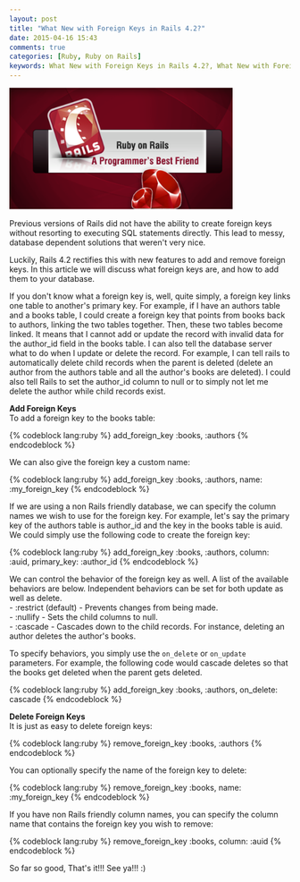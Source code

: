 ```yaml
---
layout: post
title: "What New with Foreign Keys in Rails 4.2?"
date: 2015-04-16 15:43
comments: true
categories: [Ruby, Ruby on Rails]
keywords: What New with Foreign Keys in Rails 4.2?, What New with Foreign Keys in Ruby on Rails 4.2?, Foreign Keys in Rails 4.2, Foreign Keys in Ruby on Rails 4.2?
---
```


<p>
  <img src="/images/ruby_on_rails.png" width="400" alt="What New with Foreign Keys in Rails 4.2?" />
</p>

<p>
  Previous versions of Rails did not have the ability to create foreign keys without resorting to executing SQL statements directly. This lead to messy, database dependent solutions that weren't very nice. 
</p>

<p>
  Luckily, Rails 4.2 rectifies this with new features to add and remove foreign keys. In this article we will discuss what foreign keys are, and how to add them to your database.
</p>

<p>
  If you don't know what a foreign key is, well, quite simply, a foreign key links one table to another's primary key. For example, if I have an authors table and a books table, I could create a foreign key that points from books back to authors, linking the two tables together. Then, these two tables become linked. It means that I cannot add or update the record with invalid data for the author_id field in the books table.  I can also tell the database server what to do when I update or delete the record. For example, I can tell rails to automatically delete child records when the parent is deleted (delete an author from the authors table and all the author's books are deleted). I could also tell Rails to set the author_id column to null or to simply not let me delete the author while child records exist.
</p>

<p>
  <strong>Add Foreign Keys</strong><br/>
  To add a foreign key to the books table:
</p>

{% codeblock lang:ruby %}
add_foreign_key :books, :authors
{% endcodeblock %}

<p>
  We can also give the foreign key a custom name:
</p>

{% codeblock lang:ruby %}
add_foreign_key :books, :authors, name: :my_foreign_key
{% endcodeblock %}

<p>
  If we are using a non Rails friendly database, we can specify the column names we wish to use for the foreign key. For example, let's say the primary key of the authors table is author_id and the key in the books table is auid. We could simply use the following code to create the foreign key:
</p>

{% codeblock lang:ruby %}
add_foreign_key :books, :authors, column: :auid, primary_key: :author_id
{% endcodeblock %}

<p>
  We can control the behavior of the foreign key as well. A list of the available behaviors are below. Independent behaviors can be set for both update as well as delete.<br/>
  - :restrict (default) - Prevents changes from being made.<br/>
  - :nullify - Sets the child columns to null.<br/>
  - :cascade - Cascades down to the child records. For instance, deleting an author deletes the author's books.
</p>

<p>
  To specify behaviors, you simply use the <code>on_delete</code> or <code>on_update</code> parameters. For example, the following code would cascade deletes so that the books get deleted when the parent gets deleted.
</p>

{% codeblock lang:ruby %}
add_foreign_key :books, :authors, on_delete: cascade
{% endcodeblock %}

<p>
  <strong>Delete Foreign Keys</strong><br/>
  It is just as easy to delete foreign keys:
</p>

{% codeblock lang:ruby %}
remove_foreign_key :books, :authors
{% endcodeblock %}

<p>
  You can optionally specify the name of the foreign key to delete:
</p>

{% codeblock lang:ruby %}
remove_foreign_key :books, name: :my_foreign_key
{% endcodeblock %}

<p>
  If you have non Rails friendly column names, you can specify the column name that contains the foreign key you wish to remove:
</p>

{% codeblock lang:ruby %}
remove_foreign_key :books, column: :auid
{% endcodeblock %}

<p>
  So far so good, That's it!!! See ya!!! :)
</p>
